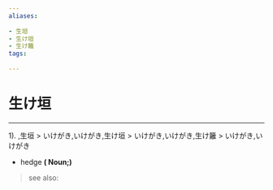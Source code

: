 ```yaml
---
aliases:
    
- 生垣
- 生け垣
- 生け籬
tags:
    
---
```


# 生け垣
---
1).
,生垣 > いけがき,いけがき,生け垣 > いけがき,いけがき,生け籬 > いけがき,いけがき

- hedge
**( Noun;)**
> see also: 
            